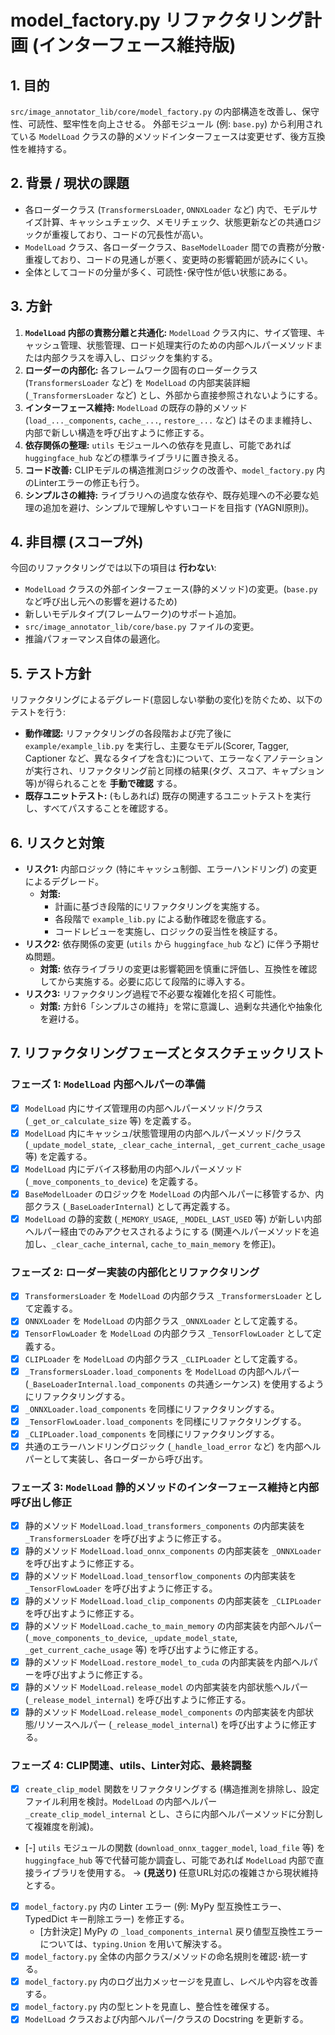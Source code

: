 # model_factory.py リファクタリング計画 (インターフェース維持版)

## 1. 目的

`src/image_annotator_lib/core/model_factory.py` の内部構造を改善し、保守性、可読性、堅牢性を向上させる。
外部モジュール (例: `base.py`) から利用されている `ModelLoad` クラスの静的メソッドインターフェースは変更せず、後方互換性を維持する。

## 2. 背景 / 現状の課題

-   各ローダークラス (`TransformersLoader`, `ONNXLoader` など) 内で、モデルサイズ計算、キャッシュチェック、メモリチェック、状態更新などの共通ロジックが重複しており、コードの冗長性が高い。
-   `ModelLoad` クラス、各ローダークラス、`BaseModelLoader` 間での責務が分散･重複しており、コードの見通しが悪く、変更時の影響範囲が読みにくい。
-   全体としてコードの分量が多く、可読性･保守性が低い状態にある。

## 3. 方針

1.  **`ModelLoad` 内部の責務分離と共通化:** `ModelLoad` クラス内に、サイズ管理、キャッシュ管理、状態管理、ロード処理実行のための内部ヘルパーメソッドまたは内部クラスを導入し、ロジックを集約する。
2.  **ローダーの内部化:** 各フレームワーク固有のローダークラス (`TransformersLoader` など) を `ModelLoad` の内部実装詳細 (`_TransformersLoader` など) とし、外部から直接参照されないようにする。
3.  **インターフェース維持:** `ModelLoad` の既存の静的メソッド (`load_..._components`, `cache_...`, `restore_...` など) はそのまま維持し、内部で新しい構造を呼び出すように修正する。
4.  **依存関係の整理:** `utils` モジュールへの依存を見直し、可能であれば `huggingface_hub` などの標準ライブラリに置き換える。
5.  **コード改善:** CLIPモデルの構造推測ロジックの改善や、`model_factory.py` 内のLinterエラーの修正も行う。
6.  **シンプルさの維持:** ライブラリへの過度な依存や、既存処理への不必要な処理の追加を避け、シンプルで理解しやすいコードを目指す (YAGNI原則)。

## 4. 非目標 (スコープ外)

今回のリファクタリングでは以下の項目は **行わない**:

-   `ModelLoad` クラスの外部インターフェース(静的メソッド)の変更。(`base.py` など呼び出し元への影響を避けるため)
-   新しいモデルタイプ(フレームワーク)のサポート追加。
-   `src/image_annotator_lib/core/base.py` ファイルの変更。
-   推論パフォーマンス自体の最適化。

## 5. テスト方針

リファクタリングによるデグレード(意図しない挙動の変化)を防ぐため、以下のテストを行う:

-   **動作確認:** リファクタリングの各段階および完了後に `example/example_lib.py` を実行し、主要なモデル(Scorer, Tagger, Captioner など、異なるタイプを含む)について、エラーなくアノテーションが実行され、リファクタリング前と同様の結果(タグ、スコア、キャプション等)が得られることを **手動で確認** する。
-   **既存ユニットテスト:** (もしあれば) 既存の関連するユニットテストを実行し、すべてパスすることを確認する。

## 6. リスクと対策

-   **リスク1:** 内部ロジック (特にキャッシュ制御、エラーハンドリング) の変更によるデグレード。
    -   **対策:**
        -   計画に基づき段階的にリファクタリングを実施する。
        -   各段階で `example_lib.py` による動作確認を徹底する。
        -   コードレビューを実施し、ロジックの妥当性を検証する。
-   **リスク2:** 依存関係の変更 (`utils` から `huggingface_hub` など) に伴う予期せぬ問題。
    -   **対策:** 依存ライブラリの変更は影響範囲を慎重に評価し、互換性を確認してから実施する。必要に応じて段階的に導入する。
-   **リスク3:** リファクタリング過程で不必要な複雑化を招く可能性。
    -   **対策:** 方針6「シンプルさの維持」を常に意識し、過剰な共通化や抽象化を避ける。

## 7. リファクタリングフェーズとタスクチェックリスト

### フェーズ 1: `ModelLoad` 内部ヘルパーの準備

-   [x] `ModelLoad` 内にサイズ管理用の内部ヘルパーメソッド/クラス (`_get_or_calculate_size` 等) を定義する。
-   [x] `ModelLoad` 内にキャッシュ/状態管理用の内部ヘルパーメソッド/クラス (`_update_model_state`, `_clear_cache_internal`, `_get_current_cache_usage` 等) を定義する。
-   [x] `ModelLoad` 内にデバイス移動用の内部ヘルパーメソッド (`_move_components_to_device`) を定義する。
-   [x] `BaseModelLoader` のロジックを `ModelLoad` の内部ヘルパーに移管するか、内部クラス (`_BaseLoaderInternal`) として再定義する。
-   [x] `ModelLoad` の静的変数 (`_MEMORY_USAGE`, `_MODEL_LAST_USED` 等) が新しい内部ヘルパー経由でのみアクセスされるようにする (関連ヘルパーメソッドを追加し、`_clear_cache_internal`, `cache_to_main_memory` を修正)。

### フェーズ 2: ローダー実装の内部化とリファクタリング

-   [x] `TransformersLoader` を `ModelLoad` の内部クラス `_TransformersLoader` として定義する。
-   [x] `ONNXLoader` を `ModelLoad` の内部クラス `_ONNXLoader` として定義する。
-   [x] `TensorFlowLoader` を `ModelLoad` の内部クラス `_TensorFlowLoader` として定義する。
-   [x] `CLIPLoader` を `ModelLoad` の内部クラス `_CLIPLoader` として定義する。
-   [x] `_TransformersLoader.load_components` を `ModelLoad` の内部ヘルパー (`_BaseLoaderInternal.load_components` の共通シーケンス) を使用するようにリファクタリングする。
-   [x] `_ONNXLoader.load_components` を同様にリファクタリングする。
-   [x] `_TensorFlowLoader.load_components` を同様にリファクタリングする。
-   [x] `_CLIPLoader.load_components` を同様にリファクタリングする。
-   [x] 共通のエラーハンドリングロジック (`_handle_load_error` など) を内部ヘルパーとして実装し、各ローダーから呼び出す。

### フェーズ 3: `ModelLoad` 静的メソッドのインターフェース維持と内部呼び出し修正

-   [x] 静的メソッド `ModelLoad.load_transformers_components` の内部実装を `_TransformersLoader` を呼び出すように修正する。
-   [x] 静的メソッド `ModelLoad.load_onnx_components` の内部実装を `_ONNXLoader` を呼び出すように修正する。
-   [x] 静的メソッド `ModelLoad.load_tensorflow_components` の内部実装を `_TensorFlowLoader` を呼び出すように修正する。
-   [x] 静的メソッド `ModelLoad.load_clip_components` の内部実装を `_CLIPLoader` を呼び出すように修正する。
-   [x] 静的メソッド `ModelLoad.cache_to_main_memory` の内部実装を内部ヘルパー (`_move_components_to_device`, `_update_model_state`, `_get_current_cache_usage` 等) を呼び出すように修正する。
-   [x] 静的メソッド `ModelLoad.restore_model_to_cuda` の内部実装を内部ヘルパーを呼び出すように修正する。
-   [x] 静的メソッド `ModelLoad.release_model` の内部実装を内部状態ヘルパー (`_release_model_internal`) を呼び出すように修正する。
-   [x] 静的メソッド `ModelLoad.release_model_components` の内部実装を内部状態/リソースヘルパー (`_release_model_internal`) を呼び出すように修正する。

### フェーズ 4: CLIP関連、utils、Linter対応、最終調整

-   [x] `create_clip_model` 関数をリファクタリングする (構造推測を排除し、設定ファイル利用を検討。`ModelLoad` の内部ヘルパー `_create_clip_model_internal` とし、さらに内部ヘルパーメソッドに分割して複雑度を削減)。
-   [-] `utils` モジュールの関数 (`download_onnx_tagger_model`, `load_file` 等) を `huggingface_hub` 等で代替可能か調査し、可能であれば `ModelLoad` 内部で直接ライブラリを使用する。 -> **(見送り)** 任意URL対応の複雑さから現状維持とする。
-   [x] `model_factory.py` 内の Linter エラー (例: MyPy 型互換性エラー、TypedDict キー削除エラー) を修正する。
    -   [方針決定] MyPy の `_load_components_internal` 戻り値型互換性エラーについては、`typing.Union` を用いて解決する。
-   [x] `model_factory.py` 全体の内部クラス/メソッドの命名規則を確認･統一する。
-   [x] `model_factory.py` 内のログ出力メッセージを見直し、レベルや内容を改善する。
-   [x] `model_factory.py` 内の型ヒントを見直し、整合性を確保する。
-   [x] `ModelLoad` クラスおよび内部ヘルパー/クラスの Docstring を更新する。